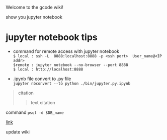 Welcome to the gcode wiki!

show you jupyter notebook




# jupyter notebook tips
- command for remote access with jupyter notebook   
`$ local : ssh -L  8888:localhost:8888 -p <ssh port>  User_name@<IP addr>`  
`$remote : jupyter notebook --no-browser --port 8888`  
`$ local : http://localhost:8888`

- .ipynb file convert to .py file  
`jupyter nbconvert --to python ./bin/jupyter.py.ipynb`
  

> citation
>> text
> citation

command `psql -d $DB_name`

[link](https://qiita.com/tbpgr/items/989c6badefff69377da7)


update wiki
